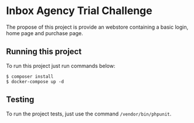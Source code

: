 # Inbox Agency Trial Challenge

The propose of this project is provide an webstore containing a basic login, home page and purchase page.

## Running this project

To run this project just run commands below:

```
$ composer install
$ docker-compose up -d
```

## Testing

To run the project tests, just use the command `/vendor/bin/phpunit`.
